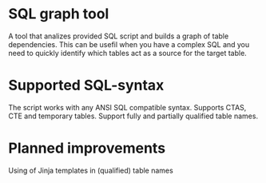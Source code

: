 # SQL graph tool
A tool that analizes provided SQL script and builds a graph of table dependencies. 
This can be usefil when you have a complex SQL and you need to quickly identify which tables act as a source for the target table.

# Supported SQL-syntax
The script works with any ANSI SQL compatible syntax. Supports CTAS, CTE and temporary tables. Support fully and partially qualified table names.

# Planned improvements
Using of Jinja templates in (qualified) table names
